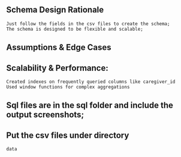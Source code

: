 ## Schema Design Rationale
    Just follow the fields in the csv files to create the schema;
    The schema is designed to be flexible and scalable;


## Assumptions & Edge Cases



## Scalability & Performance:
    Created indexes on frequently queried columns like caregiver_id
    Used window functions for complex aggregations


## Sql files are in the sql folder and include the output screenshots;

## Put the csv files under directory 
    data